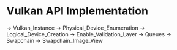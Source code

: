 # Vulkan API Implementation
-> Vulkan_Instance
-> Physical_Device_Enumeration
-> Logical_Device_Creation
-> Enable_Validation_Layer
-> Queues
-> Swapchain
-> Swapchain_Image_View
